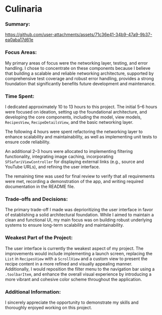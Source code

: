 # Culinaria

### Summary:
https://github.com/user-attachments/assets/71c36e41-34b9-47a9-9b37-ea0aba17d61e

### Focus Areas:
My primary areas of focus were the networking layer, testing, and error handling. I chose to concentrate on these components because I believe that building a scalable and reliable networking architecture, supported by comprehensive test coverage and robust error handling, provides a strong foundation that significantly benefits future development and maintenance.

### Time Spent:
I dedicated approximately 10 to 13 hours to this project. The initial 5–6 hours were focused on ideation, setting up the foundational architecture, and developing the core components, including the model, view models, `RecipesView`, `RecipeDetailsView`, and the basic networking layer.

The following 4 hours were spent refactoring the networking layer to enhance scalability and maintainability, as well as implementing unit tests to ensure code reliability.

An additional 2–3 hours were allocated to implementing filtering functionality, integrating image caching, incorporating `SFSafariViewController` for displaying external links (e.g., source and YouTube URLs), and refining the user interface.

The remaining time was used for final review to verify that all requirements were met, recording a demonstration of the app, and writing required documentation in the README file.

### Trade-offs and Decisions:
The primary trade-off I made was deprioritizing the user interface in favor of establishing a solid architectural foundation. While I aimed to maintain a clean and functional UI, my main focus was on building robust underlying systems to ensure long-term scalability and maintainability.

### Weakest Part of the Project:
The user interface is currently the weakest aspect of my project. The improvements would include implementing a launch screen, replacing the `List` in `RecipesView` with a `ScrollView` and a custom view to present the recipe content in a more refined and visually appealing manner. Additionally, I would reposition the filter menu to the navigation bar using a `.toolbarItem`, and enhance the overall visual experience by introducing a more vibrant and cohesive color scheme throughout the application.

### Additional Information:
I sincerely appreciate the opportunity to demonstrate my skills and thoroughly enjoyed working on this project.
